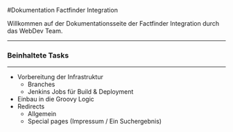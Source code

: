 #Dokumentation Factfinder Integration

<p class="lead">
	Willkommen auf der Dokumentationsseite der Factfinder Integration durch das WebDev Team.
</p>

<hr/>
<h3>Beinhaltete Tasks</h3>
<hr/>

* Vorbereitung der Infrastruktur
    * Branches
    * Jenkins Jobs für Build & Deployment
* Einbau in die Groovy Logic
* Redirects
    * Allgemein
    * Special pages (Impressum / Ein Suchergebnis)
